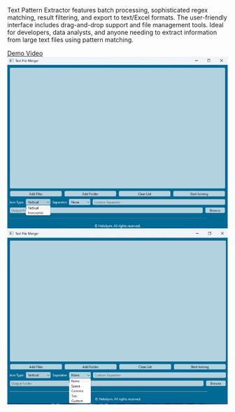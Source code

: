 Text Pattern Extractor features batch processing, sophisticated regex matching, result filtering, and export to text/Excel formats. The user-friendly interface includes drag-and-drop support and file management tools. Ideal for developers, data analysts, and anyone needing to extract information from large text files using pattern matching.

[Demo Video](https://youtu.be/ycoTB67nFb0?si=XlmpQG_-9G2wqQvH)
![Screenshot Preview 1](text-file-merger1.png)
![Screenshot Preview 2](text-file-merger2.png)
